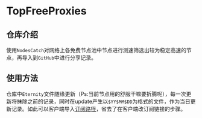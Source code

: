 # TopFreeProxies

## 仓库介绍

使用`NodesCatch`对网络上各免费节点池中节点进行测速筛选出较为稳定高速的节点，再导入到`GitHub`中进行分享记录。

## 使用方法

仓库中`Eternity`文件随缘更新（Ps:当前节点用的舒服干嘛要折腾呢），每一次更新将抹除之前的记录，同时在update产生以`$YY$MM$DD`为格式的文件，作为当日更新记录。如此可以客户端导入[订阅路径](https://raw.githubusercontent.com/alanbobs999/TopFreeProxies/main/Eternity)，省去了在客户端改订阅链接的步骤。
